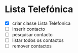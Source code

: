 # Lista Telefónica
- [x] criar classe Lista Telefonica
- [ ] inserir contacto
- [ ] pesquisar contacto
- [ ] listar todos os contactos
- [ ] remover contactos